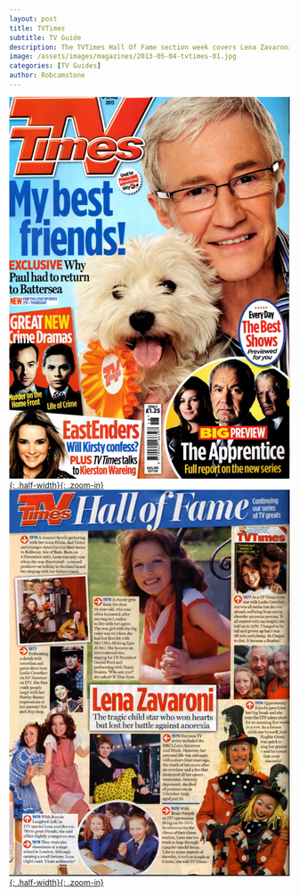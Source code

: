 ```yaml
---
layout: post
title: TVTimes
subtitle: TV Guide
description: The TVTimes Hall Of Fame section week covers Lena Zavaroni.
image: /assets/images/magazines/2013-05-04-tvtimes-01.jpg
categories: [TV Guides]
author: Robcamstone
---
```


[![](/assets/images/magazines/2013-05-04-tvtimes-01.jpg){: .half-width}{: .zoom-in}](/assets/images/magazines/2013-05-04-tvtimes-01.jpg)
[![](/assets/images/magazines/2013-05-04-tvtimes-02.jpg){: .half-width}{: .zoom-in}](/assets/images/magazines/2013-05-04-tvtimes-02.jpg)

